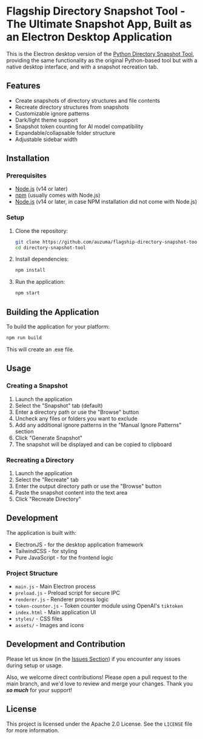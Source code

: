 # Flagship Directory Snapshot Tool - **The Ultimate Snapshot App, Built as an Electron Desktop Application**

This is the Electron desktop version of the [Python Directory Snapshot Tool](https://github.com/gooddavvy/Py_markdown-directory-snapshot-special), providing the same functionality as the original Python-based tool but with a native desktop interface, and with a snapshot recreation tab.

## Features

- Create snapshots of directory structures and file contents
- Recreate directory structures from snapshots
- Customizable ignore patterns
- Dark/light theme support
- Snapshot token counting for AI model compatibility
- Expandable/collapsable folder structure
- Adjustable sidebar width

## Installation

### Prerequisites

- [Node.js](https://nodejs.org/) (v14 or later)
- [npm](https://www.npmjs.com/) (usually comes with Node.js)
- [Node.js](https://nodejs.org/) (v14 or later, in case NPM installation did not come with Node.js)

### Setup

1. Clone the repository:
   ```bash
   git clone https://github.com/auzuma/flagship-directory-snapshot-tool
   cd directory-snapshot-tool
   ```

2. Install dependencies:
   ```bash
   npm install
   ```

3. Run the application:
   ```bash
   npm start
   ```

## Building the Application

To build the application for your platform:

```bash
npm run build
```

This will create an .exe file.

## Usage

### Creating a Snapshot

1. Launch the application
2. Select the "Snapshot" tab (default)
3. Enter a directory path or use the "Browse" button
4. Uncheck any files or folders you want to exclude
5. Add any additional ignore patterns in the "Manual Ignore Patterns" section
6. Click "Generate Snapshot"
7. The snapshot will be displayed and can be copied to clipboard

### Recreating a Directory

1. Launch the application
2. Select the "Recreate" tab
3. Enter the output directory path or use the "Browse" button
4. Paste the snapshot content into the text area
5. Click "Recreate Directory"

## Development

The application is built with:

- ElectronJS - for the desktop application framework
- TailwindCSS - for styling
- Pure JavaScript - for the frontend logic

### Project Structure

- `main.js` - Main Electron process
- `preload.js` - Preload script for secure IPC
- `renderer.js` - Renderer process logic
- `token-counter.js` - Token counter module using OpenAI's `tiktoken`
- `index.html` - Main application UI
- `styles/` - CSS files
- `assets/` - Images and icons

## Development and Contribution

Please let us know (in the [Issues Section](https://github.com/auzuma/flagship-directory-snapshot-tool/issues/new)) if you encounter any issues during setup or usage.

Also, we welcome direct contributions! Please open a pull request to the main branch, and we'd  love to review and merge your changes. Thank you ***so much*** for your support!

## License

This project is licensed under the Apache 2.0 License. See the `LICENSE` file for more information.
